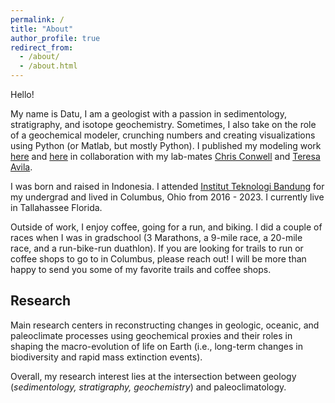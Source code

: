 ```yaml
---
permalink: /
title: "About"
author_profile: true
redirect_from: 
  - /about/
  - /about.html
---
```


Hello! 

My name is Datu, I am a geologist with a passion in sedimentology, stratigraphy, and isotope geochemistry. Sometimes, I also take on the role of a geochemical modeler, crunching numbers and creating visualizations using Python (or Matlab, but mostly Python). I published my modeling work [here](https://doi.org/10.1130/G49860.1) and [here](https://doi.org/10.1016/j.epsl.2022.117641) in collaboration with my lab-mates [Chris Conwell](https://www.linkedin.com/in/ctconwell/) and [Teresa Avila](https://www.linkedin.com/in/teresa-avila-6872231ba/).

I was born and raised in Indonesia. I attended [Institut Teknologi Bandung](https://www.itb.ac.id/) for my undergrad and lived in Columbus, Ohio from 2016 - 2023. I currently live in Tallahassee Florida.

Outside of work, I enjoy coffee, going for a run, and biking. I did a couple of races when I was in gradschool (3 Marathons, a 9-mile race, a 20-mile race, and a run-bike-run duathlon). If you are looking for trails to run or coffee shops to go to in Columbus, please reach out! I will be more than happy to send you some of my favorite trails and coffee shops.

## Research
Main research centers in reconstructing changes in geologic, oceanic, and paleoclimate processes using geochemical proxies and their roles in shaping the macro-evolution of life on Earth (i.e., long-term changes in biodiversity and rapid mass extinction events).

Overall, my research interest lies at the intersection between geology (*sedimentology, stratigraphy, geochemistry*) and paleoclimatology.